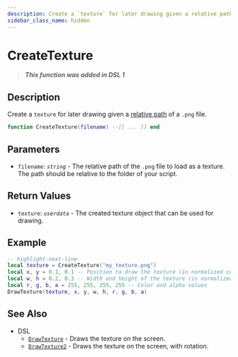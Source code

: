 ```yaml
---
description: Create a `texture` for later drawing given a relative path of a `.png` file.
sidebar_class_name: hidden
---
```


# CreateTexture

> **_This function was added in DSL 1_**

## Description

Create a `texture` for later drawing given a [relative path](/docs/dsl-reference/basic-concepts/relative-paths) of a `.png` file.

```lua
function CreateTexture(filename) --[[ ... ]] end
```

## Parameters

- `filename`: _`string`_ - The relative path of the `.png` file to load as a texture. The path should be relative to the folder of your script.

## Return Values

- `texture`: _`userdata`_ - The created texture object that can be used for drawing.

## Example

```lua
-- highlight-next-line
local texture = CreateTexture("my_texture.png")
local x, y = 0.1, 0.1 -- Position to draw the texture (in normalized coordinates)
local w, h = 0.2, 0.3 -- Width and height of the texture (in normalized coordinates)
local r, g, b, a = 255, 255, 255, 255 -- Color and alpha values
DrawTexture(texture, x, y, w, h, r, g, b, a)
```

## See Also

- DSL
  - [`DrawTexture`](./DrawTexture) - Draws the texture on the screen.
  - [`DrawTexture2`](./DrawTexture2) - Draws the texture on the screen, with rotation.
